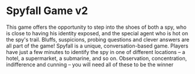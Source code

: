 # Spyfall Game v2
 This game offers the opportunity to step into the shoes of both a spy, who is close to having his identity exposed, and the special agent who is hot on the spy's trail. Bluffs, suspicions, probing questions and clever answers are all part of the game!  Spyfall is a unique, conversation-based game. Players have just a few minutes to identify the spy in one of different locations – a hotel, a supermarket, a submarine, and so on. Observation, concentration, indifference and cunning – you will need all of these to be the winner
